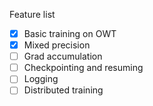 Feature list

 - [x] Basic training on OWT
 - [x] Mixed precision
 - [ ] Grad accumulation
 - [ ] Checkpointing and resuming
 - [ ] Logging
 - [ ] Distributed training